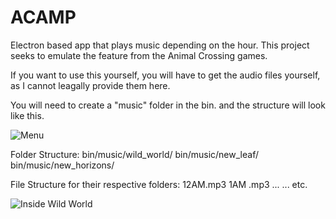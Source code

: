 # ACAMP

Electron based app that plays music depending on the hour.
This project seeks to emulate the feature from the Animal Crossing games.

If you want to use this yourself, you will have to get the audio files yourself,
as I cannot leagally provide them here. 

You will need to create a "music" folder in the bin. and the structure will look like this.

![Menu](https://imgur.com/EO4FzaC)

Folder Structure:
  bin/music/wild_world/
  bin/music/new_leaf/
  bin/music/new_horizons/
  
File Structure for their respective folders:
  12AM.mp3
  1AM .mp3
  ...
  ...
  etc.
  
  ![Inside Wild World](https://imgur.com/EO4FzaC)
  

